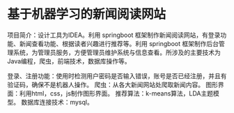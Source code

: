 ﻿# 基于机器学习的新闻阅读网站


项目简介：设计工具为IDEA。利用 springboot 框架制作新闻阅读网站，有登录功能、新闻查看功能、根据读者兴趣进行推荐等。利用 springboot 框架制作后台管理系统，为管理员服务，方便管理员维护系统与信息查看。所涉及的主要技术为Java编程，爬虫，前端技术，数据库操作等。

登录、注册功能：使用时检测用户密码是否输入错误，账号是否已经注册，并且有验证码，确保不是机器人操作。
爬虫：从各大新闻网站处爬取新闻内容。
图形界面：利用html，css，js制作图形界面。
推荐算法：k-means算法，LDA主题模型。
数据库连接技术：mysql。